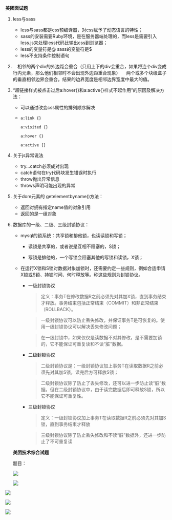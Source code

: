 **美团面试题**

1. less与sass

   - less与sass都是css预编译器，对css赋予了动态语言的特性；
   - sass的安装需要Ruby环境，是在服务器端处理的，而less是需要引入less.js来处理less代码比输出css到浏览器；
   - less的变量符是@  sass的变量符是$
   - less不支持条件控制语句

2.  　相邻的两个div的外边距会重合（只用上下的div会重合，如果将连个div变成行内元素，那么他们相邻时不会出现外边距重合现象）
   　两个或多个块级盒子的垂直相邻边界会重合。结果的边界宽度是相邻边界宽度中最大的值。 

3. “超链接样式被点击过后a:hover{}和a:active{}样式不起作用”的原因及解决方法：

   - 可以通过改变css属性的排列顺序解决

   - `a:link {}`

     `a:visited {}`

     `a:hover {}`

     `a:active {}`

4. 关于js异常说法

   - try...catch必须成对出现
   - catch语句在try代码块发生错误时执行
   - throw抛出异常信息
   - throws声明可能出现的异常

5. 关于dom元素的 getelementbyname()方法：

   - 返回对拥有指定name值的对象引用
   - 返回的是一组对象

6. 数据库的一级、二级、三级封锁协议：

   - mysql的锁系统：共享锁和排他锁，也读读锁和写锁；

     - 读锁是共享的，或者说是互相不阻塞的，S锁；

     - 写锁是排他的，一个写锁会阻塞其他的写锁和读锁，X锁；

   - 在运行X锁和S锁对数据对象加锁时，还需要约定一些规则，例如合适申请X锁或S锁、持锁时间、何时释放等。称这些规则为封锁协议。

     - 一级封锁协议

       > 定义：事务T在修改数据R之前必须先对其加X锁，直到事务结束才释放。事务结束包括正常结束（COMMIT）和非正常结束 （ROLLBACK）。

       > 一级封锁协议可以防止丢失修改，并保证事务T是可恢复的。使用一级封锁协议可以解决丢失修改问题；

       > 在一级封锁中，如果仅仅是读数据不对其修改，是不需要加锁的，它不能保证可重复读和不读“脏”数据。

     - 二级封锁协议

       > 二级封锁协议是：一级封锁协议加上事务T在读取数据R之前必须先对其加S锁，读完后方可释放S锁；

       > 二级封锁协议除了防止了丢失修改，还可以进一步防止读“脏”数据。但在二级封锁协议中，由于读完数据后即可释放S锁，所以它不能保证可重复性。

     - 三级封锁协议

       > 定义：一级封锁协议加上事务T在读取数据R之前必须先对其加S锁，直到事务结束才释放

       > 三级封锁协议除了防止丢失修改和不读“脏”数据外，还进一步防止了不可重复读

   **美团技术综合试题**

   题目：

   ![](1.png)

   ![](2.png)



![](3.png)

![](4.png)

![](5.png)

